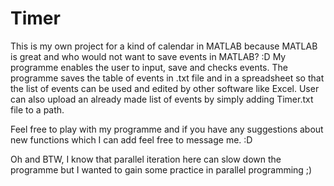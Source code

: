 # Timer

This is my own project for a kind of calendar in MATLAB because MATLAB is great and who would not want to save events in MATLAB? :D My programme enables the user to input, save and checks events. The programme saves the table of events in .txt file and in a spreadsheet so that the list of events can be used and edited by other software like Excel. User can also upload an already made list of events by simply adding Timer.txt file to a path.

Feel free to play with my programme and if you have any suggestions about new functions which I can add feel free to message me. :D

Oh and BTW, I know that parallel iteration here can slow down the programme but I wanted to gain some practice in parallel programming ;)